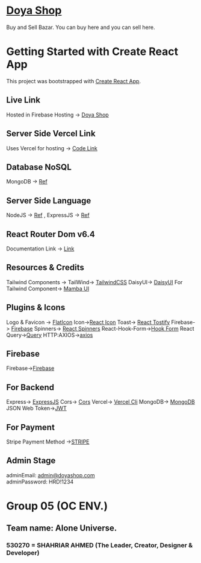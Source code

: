 # [Doya Shop](https://doya-shop.web.app/)

Buy and Sell Bazar. You can buy here and you can sell here.

# Getting Started with Create React App

This project was bootstrapped with [Create React App](https://github.com/facebook/create-react-app).

## Live Link

Hosted in Firebase Hosting -> [Doya Shop](https://doya-shop.web.app/)

## Server Side Vercel Link

Uses Vercel for hosting -> [Code Link](https://github.com/ourShahriar/doya-shop-server)

## Database NoSQL

MongoDB -> [Ref](https://www.mongodb.com/atlas/database)

## Server Side Language

NodeJS -> [Ref](https://nodejs.org/en) , ExpressJS -> [Ref](https://expressjs.com/)

## React Router Dom v6.4

Documentation Link -> [Link](https://reactrouter.com/en/main/start/overview)

## Resources & Credits

Tailwind Components ->
TailWind-> [TailwindCSS](https://tailwindcss.com/)
DaisyUI-> [DaisyUI](https://daisyui.com/)
For Tailwind Component-> [Mamba UI](https://www.mambaui.com/)

## Plugins & Icons

Logo & Favicon -> [FlatIcon](https://www.flaticon.com/)
Icon->[React Icon](https://react-icons.github.io/react-icons)
Toast-> [React Tostify](https://www.npmjs.com/package/react-toastify)
Firebase-> [Firebase](https://www.npmjs.com/package/firebase)
Spinners-> [React Spinners](https://www.npmjs.com/package/react-spinners)
React-Hook-Form->[Hook Form](https://react-hook-form.com/get-started)
React Query->[Query](https://tanstack.com/query/v4/?from=reactQueryV3&original=https://react-query-v3.tanstack.com/)
HTTP:AXIOS->[axios](https://axios-http.com/docs/intro)

## Firebase

Firebase->[Firebase](https://console.firebase.google.com/)

## For Backend

Express-> [ExpressJS](https://expressjs.com/)
Cors-> [Cors](https://www.npmjs.com/package/cors)
Vercel-> [Vercel Cli](https://vercel.com/docs/cli)
MongoDB-> [MongoDB](https://cloud.mongodb.com/)
JSON Web Token->[JWT](https://jwt.io/)

## For Payment

Stripe Payment Method ->[STRIPE](https://stripe.com/)

## Admin Stage

adminEmail: admin@doyashop.com
<br/>
adminPassword: HRD!1234



# Group 05 (OC ENV.)
## Team name: Alone Universe.

### 530270 = SHAHRIAR AHMED (The Leader, Creator, Designer & Developer)
